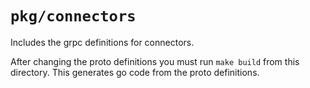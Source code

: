 # `pkg/connectors`

Includes the grpc definitions for connectors.

After changing the proto definitions you must run `make build` from this directory. This generates go code from the proto definitions.
